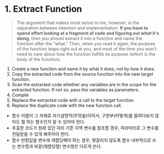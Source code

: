 # 1. Extract Function

> The argument that makes most sense to me, however, is the separation between intention and implementation. **If you have to spend effort looking at a fragment of code and figuring out _what_ it's doing**, then you should extract it into a function and name the function after the "what." Then, when you read it again, the purpose of the function leaps right out at you, and most of the time you won't need to care about how the function fulfills its purpose (which is the body of the function).

1. Create a new function and name it by what it does, not by how it does.
2. Copy the extracted code from the source function into the new target function.
3. Scan the extracted code whether any variables are in the scope for the extracted function. If not so, pass the variables as parameters.
4. Compile
5. Replace the extracted code with a call to the target function.
6. Replace the duplicate code with the new function call.

- 함수 이름이 그 자체로 자기설명적(무엇을)이어서, 구현부(어떻게)를 들여다보지 않아도 뭘 하는 함수인지 알 수 있어야 한다.
- 추출한 코드가 원래 있던 자리 기준 지역 변수를 참조할 경우, 파라미터로 그 변수를 전달받을 수 있게 해주어야 한다.
- 함수 반환값을 변수에 재할당해야 하는 경우, 헷갈리지 않도록 함수 내부적으로 쓰는 변수명과 바깥(재할당할) 변수명은 다르게 쓴다.
